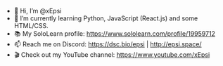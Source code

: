 - 👋 Hi, I’m @xEpsi
- 🌱 I’m currently learning Python, JavaScript (React.js) and some HTML/CSS.
- 📚 My SoloLearn profile: https://www.sololearn.com/profile/19959712
- 📫 Reach me on Discord: https://dsc.bio/epsi | http://epsi.space/
- 🎬 Check out my YouTube channel: https://www.youtube.com/xEpsi

<!---
xEpsi/xEpsi is a ✨ special ✨ repository because its `README.md` (this file) appears on your GitHub profile.
You can click the Preview link to take a look at your changes.
--->

